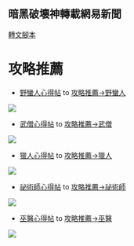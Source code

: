 ## 暗黑破壞神轉載網易新聞

[轉文腳本](https://raw.github.com/QueenbyeR/d3clan/master/README/d3_news_script.js)

攻略推薦
===

* [野蠻人心得帖](http://d.163.com/special/list_bar/) to [攻略推薦->野蠻人](http://d3clan.tw/bbs/forum.php?mod=post&action=newthread&fid=55)

![](http://i.imgur.com/EJhkS.png)

* [武僧心得帖](http://d.163.com/special/list_monk/) to [攻略推薦->武僧](http://d3clan.tw/bbs/forum.php?mod=post&action=newthread&fid=55)

![](http://i.imgur.com/0gm5m.png)

* [獵人心得帖](http://d.163.com/special/list_dh/) to [攻略推薦->獵人](http://d3clan.tw/bbs/forum.php?mod=post&action=newthread&fid=55)

![](http://i.imgur.com/6R7Fu.png)

* [祕術師心得帖](http://d.163.com/special/list_wid/) to [攻略推薦->祕術師](http://d3clan.tw/bbs/forum.php?mod=post&action=newthread&fid=55)

![](http://i.imgur.com/vASUb.png)

* [巫醫心得帖](http://d.163.com/special/list_wd/) to [攻略推薦->巫醫](http://d3clan.tw/bbs/forum.php?mod=post&action=newthread&fid=55)

![](http://i.imgur.com/RCdKX.png)